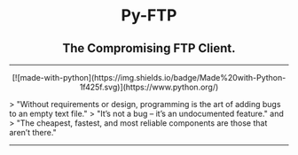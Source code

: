 <h1 align="center">Py-FTP</h1>
<h2 align="center">The Compromising FTP Client.</h2>

---

<p align="center">
[![made-with-python](https://img.shields.io/badge/Made%20with-Python-1f425f.svg)](https://www.python.org/)
</p>
> "Without requirements or design, programming is the art of adding bugs to an empty text file."
> "It’s not a bug – it’s an undocumented feature."
and
> "The cheapest, fastest, and most reliable components are those that aren’t there."

---


